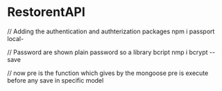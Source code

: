 # RestorentAPI

// Adding the authentication and authterization 
packages npm i passport local-

// Password are shown  plain password
so  a library bcript
nmp i bcrypt --save

// now pre is the function which gives by the mongoose
 pre is execute before  any save in specific model 
